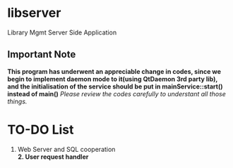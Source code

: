 # libserver
Library Mgmt Server Side Application

## Important Note
<b>This program has underwent an appreciable change in codes, since we begin to implement daemon mode
to it(using QtDaemon 3rd party lib), and the initialisation of the service should be put in mainService::start() instead of main()</b>
<i>Please review the codes carefully to understant all those things.</i>

# TO-DO List
1. Web Server and SQL cooperation
<br><b>2. User request handler</b>
